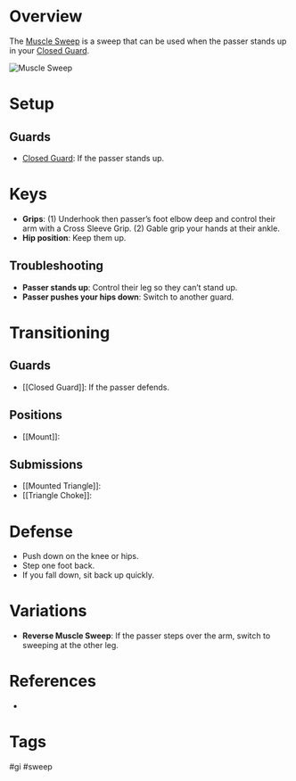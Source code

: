 # Overview
The <u>Muscle Sweep</u> is a sweep that can be used when the passer stands up in your [Closed Guard](obsidian://open?vault=Obsidian-BJJ-Notes&file=Guards%2FClosed%20Guard).

![Muscle Sweep](https://www.bjjee.com/wp-content/uploads/2019/08/Kurt-Osiander.jpg)
# Setup
## Guards
- [Closed Guard](obsidian://open?vault=Obsidian-BJJ-Notes&file=Guards%2FClosed%20Guard): If the passer stands up.
# Keys
- **Grips**: (1) Underhook then passer’s foot elbow deep and control their arm with a Cross Sleeve Grip. (2) Gable grip your hands at their ankle.
- **Hip position**: Keep them up.
## Troubleshooting
- **Passer stands up**: Control their leg so they can’t stand up.
- **Passer pushes your hips down**: Switch to another guard.
# Transitioning
## Guards
- [[Closed Guard]]: If the passer defends.
## Positions
- [[Mount]]:
## Submissions
- [[Mounted Triangle]]:
- [[Triangle Choke]]:
# Defense
- Push down on the knee or hips.
- Step one foot back.
- If you fall down, sit back up quickly.
# Variations
- **Reverse Muscle Sweep**: If the passer steps over the arm, switch to sweeping at the other leg.
# References
- 
# Tags
#gi #sweep 